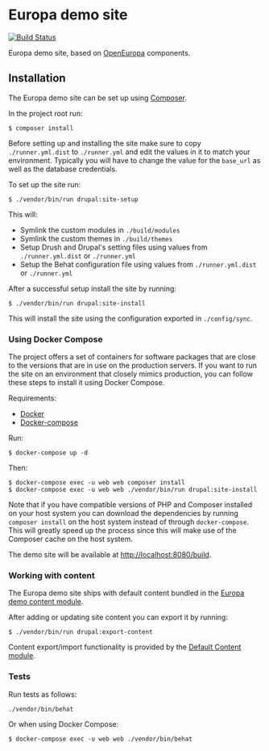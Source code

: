 # Europa demo site

[![Build Status](https://drone.fpfis.eu/api/badges/ec-europa/europa-demo/status.svg?branch=master)](https://drone.fpfis.eu/ec-europa/europa-demo)

Europa demo site, based on [OpenEuropa][1] components.

## Installation

The Europa demo site can be set up using [Composer][2].

In the project root run:

```
$ composer install
```

Before setting up and installing the site make sure to copy `./runner.yml.dist` to `./runner.yml` and edit the values in
it to match your environment. Typically you will have to change the value for the `base_url` as well as the database
credentials.

To set up the site run:

```
$ ./vendor/bin/run drupal:site-setup
```

This will:

- Symlink the custom modules in `./build/modules`
- Symlink the custom themes in `./build/themes`
- Setup Drush and Drupal's setting files using values from `./runner.yml.dist` or `./runner.yml`
- Setup the Behat configuration file using values from `./runner.yml.dist` or `./runner.yml`

After a successful setup install the site by running:

```
$ ./vendor/bin/run drupal:site-install
```

This will install the site using the configuration exported in `./config/sync`.

### Using Docker Compose

The project offers a set of containers for software packages that are close to the versions that are in use on the
production servers. If you want to run the site on an environment that closely mimics production, you can follow these
steps to install it using Docker Compose.

Requirements:

- [Docker][3]
- [Docker-compose][4]

Run:

```
$ docker-compose up -d
```

Then:

```
$ docker-compose exec -u web web composer install
$ docker-compose exec -u web web ./vendor/bin/run drupal:site-install
```

Note that if you have compatible versions of PHP and Composer installed on your host system you can download the
dependencies by running `composer install` on the host system instead of through `docker-compose`. This will greatly speed
up the process since this will make use of the Composer cache on the host system.

The demo site will be available at [http://localhost:8080/build](http://localhost:8080/build).

### Working with content

The Europa demo site ships with default content bundled in the [Europa demo content module](./modules/europa_demo_content).

After adding or updating site content you can export it by running:

```
$ ./vendor/bin/run drupal:export-content
```

Content export/import functionality is provided by the [Default Content module][5].

### Tests

Run tests as follows:

```
./vendor/bin/behat
```

Or when using Docker Compose:

```
$ docker-compose exec -u web web ./vendor/bin/behat
```

[1]: https://github.com/openeuropa/openeuropa
[2]: https://getcomposer.org
[3]: https://www.docker.com/get-docker
[4]: https://docs.docker.com/compose
[5]: https://www.drupal.org/project/default_content
